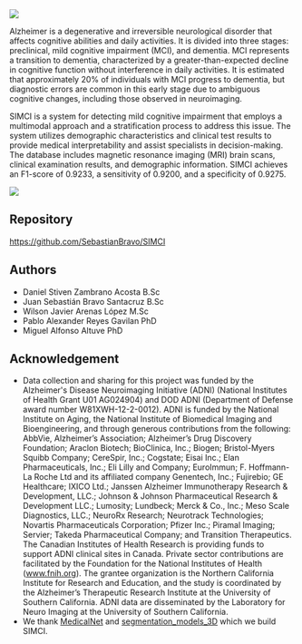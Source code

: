 <img src="https://user-images.githubusercontent.com/66338785/233531457-f368e04b-5099-42a8-906d-6f1250ea0f1e.png" align=mid/>


Alzheimer is a degenerative and irreversible neurological disorder that affects cognitive abilities and daily activities. It is divided into three stages: preclinical, mild cognitive impairment (MCI), and dementia. MCI represents a transition to dementia, characterized by a greater-than-expected decline in cognitive function without interference in daily activities. It is estimated that approximately 20% of individuals with MCI progress to dementia, but diagnostic errors are common in this early stage due to ambiguous cognitive changes, including those observed in neuroimaging.

SIMCI is a system for detecting mild cognitive impairment that employs a multimodal approach and a stratification process to address this issue. The system utilizes demographic characteristics and clinical test results to provide medical interpretability and assist specialists in decision-making. The database includes magnetic resonance imaging (MRI) brain scans, clinical examination results, and demographic information. SIMCI achieves an F1-score of 0.9233, a sensitivity of 0.9200, and a specificity of 0.9275.

<img src='https://github.com/SebastianBravo/Battery_monitoring_system/assets/66338785/64cd8821-8249-4020-a00d-a6ae5a7a7e53' align=mid/>

## Repository 
https://github.com/SebastianBravo/SIMCI

## Authors

 - Daniel Stiven Zambrano Acosta B.Sc
 - Juan Sebastián Bravo Santacruz B.Sc
 - Wilson Javier Arenas López M.Sc
 - Pablo Alexander Reyes Gavilan PhD
 - Miguel Alfonso Altuve PhD


## Acknowledgement

 - Data collection and sharing for this project was funded by the Alzheimer's Disease Neuroimaging Initiative (ADNI) (National Institutes of Health Grant U01 AG024904) and DOD ADNI (Department of Defense award number W81XWH-12-2-0012). ADNI is funded by the National Institute on Aging, the National Institute of Biomedical Imaging and Bioengineering, and through generous contributions from the following: AbbVie, Alzheimer’s Association; Alzheimer’s Drug Discovery Foundation; Araclon Biotech; BioClinica, Inc.; Biogen; Bristol-Myers Squibb Company; CereSpir, Inc.; Cogstate; Eisai Inc.; Elan Pharmaceuticals, Inc.; Eli Lilly and Company; EuroImmun; F. Hoffmann-La Roche Ltd and its affiliated company Genentech, Inc.; Fujirebio; GE Healthcare; IXICO Ltd.; Janssen Alzheimer Immunotherapy Research & Development, LLC.; Johnson & Johnson Pharmaceutical Research & Development LLC.; Lumosity; Lundbeck; Merck & Co., Inc.; Meso Scale Diagnostics, LLC.; NeuroRx Research; Neurotrack Technologies; Novartis Pharmaceuticals Corporation; Pfizer Inc.; Piramal Imaging; Servier; Takeda Pharmaceutical Company; and Transition Therapeutics. The Canadian Institutes of Health Research is providing funds to support ADNI clinical sites in Canada. Private sector contributions are facilitated by the Foundation for the National Institutes of Health (www.fnih.org). The grantee organization is the Northern California Institute for Research and Education, and the study is coordinated by the Alzheimer’s Therapeutic Research Institute at the University of Southern California. ADNI data are disseminated by the Laboratory for Neuro Imaging at the University of Southern California.
 - We thank [MedicalNet](https://github.com/Tencent/MedicalNet) and [segmentation_models_3D](https://github.com/ZFTurbo/segmentation_models_3D) which we build SIMCI.
